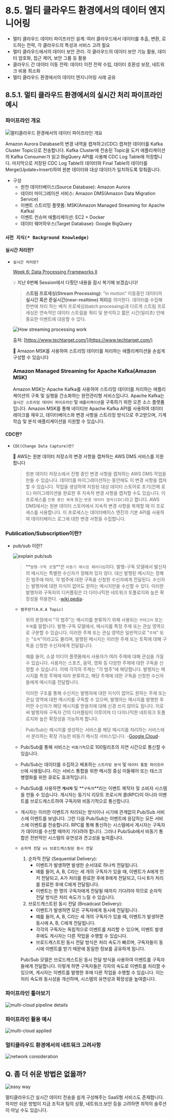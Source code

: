 # 8.5. **멀티 클라우드 환경에서의 데이터 엔지니어링**
- 멀티 클라우드 데이터 파이프라인 설계: 여러 클라우드에서 데이터를 추출, 변환, 로드하는 전략, 각 클라우드의 특성과 서비스 고려 필요
- 멀티 클라우드에서의 데이터 보안 관리: 각 클라우드의 데이터 보안 기능 활용, 데이터 암호화, 접근 제어, 보안 그룹 등 활용
- 클라우드 간 데이터 이동 전략: 데이터 이전 전략 수립, 데이터 호환성 보장, 네트워크 비용 최소화
- 멀티 클라우드 환경에서의 데이터 엔지니어링 사례 공유


## 8.5.1. 멀티 클라우드 환경에서의 실시간 처리 파이프라인 예시

### 파이프라인 개요
![멀티클라우드 환경에서의 데이터 파이프라인 개요](./images/9.4_multi_cloud_pipeline_overview.png)

Amazon Aurora Database의 변경 내역을 캡쳐하고(CDC) 캡쳐한 데이터를 Kafka Cluster Topic으로 전송합니다. Kafka Cluster에 전송된 Topic을 도커 애플리케이션의 Kafka Consumer가 읽고 BigQuery API를 사용해 CDC Log Table에 저장합니다. 마지막으로 저장된 CDC Log Table의 데이터와 Final Table의 데이터를 Merge(Update+Insert)하여 원본 데이터와 대상 데이터가 일치하도록 맞춰줍니다. 

- 구성
    - 원천 데이터베이스(Source Database): Amazon Aurora
    - 데이터 마이그레이션 서비스: Amazon DMS(Amazon Data Migration Service)
    - 이벤트 스트리밍 플랫폼: MSK(Amazon Managed Streaming for Apache Kafka)
    - 이벤트 컨슈머 애플리케이션: EC2 + Docker
    - 데이터 웨어하우스(Target Database): Google BigQuery

### `사전 지식(* Background Knowledge)`

#### 실시간 처리란?
- `실시간 처리란?`
    
    [Week 6: Data Processing Frameworks II](https://www.notion.so/Week-6-Data-Processing-Frameworks-II-3797c2ae9c5c4ac28ecddbf6b166546e?pvs=21)
    
    <aside>
    💡 지난 6번째 Session에서 다뤘던 내용을 잠시 복기해 보겠습니다!
    
    </aside>
    
    > **스트림 프로세싱(Stream Processing)**: “in motion” 이동중인 데이터의 **실시간 혹은 준실시간(near-realtime) 처리**를 의미한다. 데이터를 수집해 한번에 처리 하는 배치 프로세싱(batch processing)과 다르게 스트림 프로세싱은 연속적인 데이터 스트림을 쿼리 및 분석하고 짧은 시간(밀리초) 안에 중요한 이벤트에 대응할 수 있다.
    > 
    
    ![How streaming processing work](./images/___.png)
    
    출처: [https://www.techtarget.com/](https://www.techtarget.com/)
    
    <aside>
    📌 Amazon MSK를 사용하여 스트리밍 데이터를 처리하는 애플리케이션을 손쉽게 구성할 수 있습니다
    
    </aside>
    
    ### Amazon Managed Streaming for Apache Kafka(Amazon MSK)
    
    Amazon MSK는 Apache Kafka를 사용하여 스트리밍 데이터를 처리하는 애플리케이션의 구축 및 실행을 간소화하는 완전관리형 서비스입니다. Apache Kafka는 `실시간 스트리밍 데이터 파이프라인` 및 `애플리케이션`을 구축하기 위한 오픈 소스 플랫폼입니다. Amazon MSK를 통해 네이티브 Apache Kafka API를 사용하여 데이터 레이크를 채우고, 데이터베이스와 변경 사항을 스트리밍 방식으로 주고받으며, 기계 학습 및 분석 애플리케이션을 지원할 수 있습니다.
    

#### CDC란?

- `CDC(Change Data Capture)란?`
    
    <aside>
    📌 AWS는 원본 데이터 저장소의 변경 사항을 캡쳐하는 AWS DMS 서비스를 지원합니다
    
    </aside>
    
    > 원본 데이터 저장소에서 진행 중인 변경 사항을 캡처하는 AWS DMS 작업을 만들 수 있습니다. 데이터를 마이그레이션하는 동안에도 이 변경 사항을 캡처할 수 있습니다. 작업을 생성하여 지원된 대상 데이터 스토어로 초기(전체 로드) 마이그레이션을 완료한 후 지속적 변경 사항을 캡처할 수도 있습니다. 이 프로세스를 `진행 중인 복제` 또는 `변경 데이터 캡처(CDC)`라고 합니다. AWS DMS에서는 원본 데이터 스토어에서 지속적 변경 사항을 복제할 때 이 프로세스를 사용합니다. 이 프로세스는 데이터베이스 엔진의 기본 API를 사용하여 데이터베이스 로그에 대한 변경 사항을 수집합니다.
    > 
    

### Publication/Subscription이란?
* pub/sub 이란?

    ![explain pub/sub](./images/9.5_explain_pub_sub.png)

    > **`발행-구독 모델`**은 `비동기 메시징 패러다임`이다. 발행-구독 모델에서 발신자의 메시지는 특별한 수신자가 정해져 있지 않다. 대신 발행된 메시지는 정해진 범주에 따라, 각 범주에 대한 구독을 신청한 수신자에게 전달된다. 수신자는 발행자에 대한 지식이 없어도 원하는 메시지만을 수신할 수 있다. 이러한 발행자와 구독자의 디커플링은 더 다이나믹한 네트워크 토폴로지와 높은 확장성을 허용한다. -[wiki pedia](https://ko.wikipedia.org/wiki/%EB%B0%9C%ED%96%89-%EA%B5%AC%EB%8F%85_%EB%AA%A8%EB%8D%B8)-
    > 
    - `범주란?(A.K.A Topic)`
    
    > 위의 문장에서 "각 범주"는 메시지를 분류하기 위해 사용되는 `카테고리` 또는 `주제`를 말합니다. 발행-구독 모델에서, 메시지를 특정 주제 또는 관심 영역으로 구분할 수 있습니다. 이러한 주제 또는 관심 영역은 일반적으로 "`주제`" 또는 "`토픽`"이라고도 불리며, 발행된 메시지는 이러한 주제 또는 토픽에 대해 구독을 신청한 수신자에게 전달됩니다.
    > 
    > 
    > 예를 들어, 소셜 미디어 플랫폼에서 사용자가 여러 주제에 대해 관심을 가질 수 있습니다. 사용자는 스포츠, 음악, 영화 등 다양한 주제에 대한 구독을 신청할 수 있습니다. 이때 각각의 주제는 "각 범주"에 해당합니다. 발행자는 메시지를 특정 주제에 따라 분류하고, 해당 주제에 대한 구독을 신청한 수신자들에게 메시지를 전달합니다.
    > 
    > 이러한 구조를 통해 수신자는 발행자에 대한 지식이 없어도 원하는 주제 또는 관심 영역에 대한 메시지를 구독할 수 있으며, 발행자는 메시지를 발행한 후 어떤 수신자가 해당 메시지를 받을지에 대해 신경 쓰지 않아도 됩니다. 이로써 발행자와 구독자 간의 디커플링이 이루어져 더 다이나믹한 네트워크 토폴로지와 높은 확장성을 가능하게 합니다.
    > 

    > Pub/Sub는 메시지를 생성하는 서비스를 해당 메시지를 처리하는 서비스에서 분리하는 확장 가능한 비동기 메시징 서비스입니다. -[Google Cloud](https://cloud.google.com/pubsub/docs/overview?hl=ko)-
    > 
    - Pub/Sub를 통해 서비스는 `비동기적`으로 100밀리초의 지연 시간으로 통신할 수 있습니다.
    - Pub/Sub는 데이터를 수집하고 배포하는 `스트리밍 분석` 및 `데이터 통합 파이프라인`에 사용됩니다. 이는 서비스 통합을 위한 메시징 중심 미들웨어 또는 태스크 병렬화를 위한 큐로도 효과적입니다.
    - Pub/Sub를 사용하면 **`게시자`** 및 **`구독자`**라는 이벤트 제작자 및 소비자 시스템을 만들 수 있습니다. 게시자는 동기식 리모트 프로시져 콜(RPC)이 아니라 이벤트를 브로드캐스트하여 구독자와 비동기적으로 통신합니다.
    - 게시자는 이러한 이벤트가 처리되는 방식이나 시기에 관계없이 Pub/Sub 서비스에 이벤트를 보냅니다. 그런 다음 Pub/Sub는 이벤트에 응답하는 모든 서비스에 이벤트를 전송합니다. RPC를 통해 통신하는 시스템에서 게시자는 구독자가 데이터를 수신할 때까지 기다려야 합니다. 그러나 Pub/Sub에서 비동기 통합은 전반적인 시스템의 유연성과 견고성을 높여줍니다.
    - `순차적 전달 vs 브로드캐스팅된 동시 전달`
        1. 순차적 전달 (Sequential Delivery):
            - 이벤트가 발생하면 발생한 순서대로 하나씩 전달됩니다.
            - 예를 들어, A, B, C라는 세 개의 구독자가 있을 때, 이벤트가 A에게 먼저 전달되고, A가 처리를 완료한 후에 B에게 전달되고, 다시 B가 처리를 완료한 후에 C에게 전달됩니다.
            - 이벤트는 한 명의 구독자에게 전달될 때까지 기다려야 하므로 순차적 전달 방식은 처리 속도가 느릴 수 있습니다.
        2. 브로드캐스트된 동시 전달 (Broadcast Delivery):
            - 이벤트가 발생하면 모든 구독자에게 동시에 전달됩니다.
            - 예를 들어, A, B, C라는 세 개의 구독자가 있을 때, 이벤트가 발생하면 동시에 A, B, C에게 전달됩니다.
            - 각각의 구독자는 독립적으로 이벤트를 처리할 수 있으며, 이벤트 발생 후에도 게시자는 다른 작업을 수행할 수 있습니다.
            - 브로드캐스트된 동시 전달 방식은 처리 속도가 빠르며, 구독자들이 동시에 이벤트를 받기 때문에 동일한 정보를 공유하게 됩니다.
        
        Pub/Sub 모델은 브로드캐스트된 동시 전달 방식을 사용하여 이벤트를 구독자들에게 전달합니다. 이렇게 하면 구독자들은 각자의 속도로 이벤트를 처리할 수 있으며, 게시자는 이벤트를 발행한 후에 다른 작업을 수행할 수 있습니다. 이는 처리 속도와 동시성을 개선하며, 시스템의 유연성과 확장성을 높여줍니다.
    

### 파이프라인 톺아보기

![multi-cloud pipeline details](./images/9.4_multi_cloud_pipeline_detail.png)


### 파이프라인 활용 예시
 
![multi-cloud applied](./images/9.4_multicloud_applied.png)


### 멀티클라우드 환경에서의 네트워크 고려사항

![network consideration](./images/9.4_multicloud_consideration.png)


## Q. 좀 더 쉬운 방법은 없을까?

![easy way](./images/other_way.png)


멀티클라우드간 실시간 데이터 전송을 쉽게 구성해주는 SaaS형 서비스도 존재합니다. 하지만 쉬운 방법이 지금 조직과 팀의 상황, 네트워크.보안 등을 고려하면 최적의 솔루션이 아닐 수도 있습니다.


<script src="https://utteranc.es/client.js"
        repo="Pseudo-Lab/data-engineering-for-everybody"
        issue-term="pathname"
        label="comments"
        theme="preferred-color-scheme"
        crossorigin="anonymous"
        async>
</script>